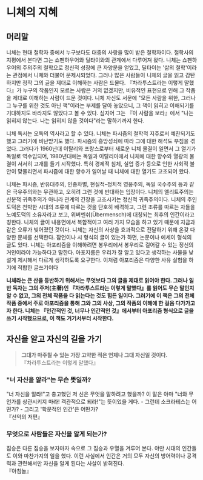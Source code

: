 # 니체의 지혜

## 머리말
니체는 현대 철학자 중에서 누구보다도 대중의 사랑을 많이 받은 철학자이다. 철학사의 지평에서 본다면 그는 쇼펜하우어와 딜타이와의 관계에서 다루어져 왔다. 니체는 쇼펜하우어의 주의주의 철학으로 정신적 성장에 큰 자양분을 얻었고, 딜타이는 '삶의 철학'이라는 관점에서 니체와 더불어 문제시되었다. 그러나 많은 사람들이 니체의 글을 읽고 감탄하지만 정작 그의 글을 제대로 이해하는 사람은 드물다. 『차라투스트라는 이렇게 말했다』가 누구의 작품인지 모르는 사람은 거의 없겠지만, 비유적인 표현으로 인해 그 작품을 제대로 이해하는 사람이 드문 것이다. 니체 자신도 서문에 "모든 사람을 위한, 그러나 그 누구를 위한 것도 아닌 책"이라는 부제를 달아 놓았으니, 그 책이 읽히고 이해되기를 기대하지도 바라지도 않았다고 볼 수 있다. 심지어 그는 『이 사람을 보라』에서 "나는 읽히지 않는다. 나는 읽히지 않을 것이다"라는 말하기까지 한다.

니체 독서는 오독의 역사라고 할 수 있다. 니체는 파시즘의 철학적 지주로서 예찬되기도 했고 그러기에 비난받기도 했다. 파시즘의 흥망성쇠에 따라 그에 대한 해석도 부침을 겪었다. 그러다가 1960년대 이탈리와 프랑스로부터 새로운 니체 물결이 일면서 그 열기가 독일로 역수입되어, 1980년대에는 독일과 이탈리아에서 니체에 대한 향수와 열광의 물결이 서서히 고개를 들기 시작했다. 특히 경제적 침체, 실업 증가 등으로 인한 사회적 불안이 맞물리면서 파시즘에 대한 향수가 일어날 때 니체에 대한 열기도 고조되어 왔다.  

니체는 파시즘, 반유대주의, 인종차별, 현실적-정치적 영웅주의, 독일 국수주의 등과 같은 극우주의와는 무관하고, 오히려 그런 것에 반대하는 입장이다. 니체의 엘리트주의는 신분적 귀족주의가 아니라 관계의 긴장을 고조시키는 정신적 귀족주의이다. 니체의 주인도덕은 천박한 시대의 조류에 따르는 것을 단호히 배격하고, 그런 조류를 따르는 자들을 노예도덕의 소유자라고 보고, 위버멘쉬(Übermensch)에 대칭되는 최후의 인간이라고 칭한다. 니체의 글이 내용면에서 복합적이고 여러 가지 모습을 하고 있기 때문에 지금과 같은 오류가 빚어졌던 것이다. 니체는 자신의 사상을 효과적으로 전달하기 위해 온갖 다양한 문체를 선택한다. 잠언이나 시 형식의 글이 있는가 하면, 논문이나 에세이 형식의 글도 있다. 니체는 아포리즘을 이해하려면 봉우리에서 봉우리로 걸어갈 수 있는 정신의 거인이라야 가능하다고 말한다. 아포지름은 우리가 잘 알고 있다고 생각하는 사물을 낯설게 제시해서 다르게 생각하도록 요구한다. 이처럼 아포리즘은 다양한 사유 실험을 하기에 적합한 글쓰기이다

**니체라는 큰 산을 등반하기 위해서는 무엇보다 그의 글을 제대로 읽어야 한다. 그러나 일반 독자는 그의 주저(主著)인 『차라투스트라는 이렇게 말했다』를 읽어도 무슨 말인지 알 수 없고, 그의 전체 작품을 다 읽는다는 것도 힘든 일이다. 그러기에 이 책은 그의 전체 작품 중에서 주로 아포리즘을 통해 그와 그의 사상, 그의 작품의 이해에 한 걸음 다가가고자 한다. 니체는 『인간적인 것, 너무나 인간적인 것』에서부터 아포리즘 형식으로 글을 쓰기 시작했으므로, 이 책도 거기서부터 시작한다.**

## 자신을 알고 자신의 길을 가기
> **그대가 마주칠 수 있는 가장 고약한 적은 언제나 그대 자신일 것이다.**  
> 『차라투스트라는 이렇게 말했다』

### "너 자신을 알라"는 무슨 뜻일까?
"너 자신을 알라!"고 충고했던 저 신은 무엇을 말하려고 했을까? 이 말은 아마 "너와 무언가를 상관시키지 마라! 객관적으로 되라!"는 뜻이었을 게다. - 그런데 소크라테스는 어떤가? - 그리고 '학문적인 인간'은 어떤가?  
『선악의 저편』

### 무엇으로 사람들은 자신을 알게 되는가?
짐승은 다른 짐승을 보자마자 속으로 그 짐승과 우열을 겨루어 본다. 야만 시대의 인간들도 이와 마찬가지의 일을 했다. 이런 사실에서 인간은 거의 모두 자신의 방어력이나 공격력과 관련해서만 자신을 알게 된다는 사살이 밝혀진다.  
『아침놀』
